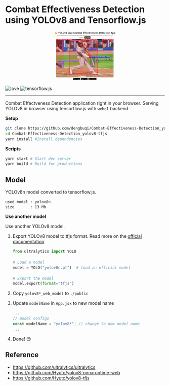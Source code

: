 # Combat Effectiveness Detection using YOLOv8 and Tensorflow.js

<p align="center">
  <img src="./sample.jpg" />
</p>

![love](https://img.shields.io/badge/Made%20with-🖤-white)
![tensorflow.js](https://img.shields.io/badge/tensorflow.js-white?logo=tensorflow)

---

Combat Effectveness Detection application right in your browser. Serving YOLOv8 in browser using tensorflow.js
with `webgl` backend.

**Setup**

```bash
git clone https://github.com/dengbuqi/Combat-Effectiveness-Detection_yolov8-tfjs
cd Combat-Effectiveness-Detection_yolov8-tfjs
yarn install #Install dependencies
```

**Scripts**

```bash
yarn start # Start dev server
yarn build # Build for productions
```

## Model

YOLOv8n model converted to tensorflow.js.

```
used model : yolov8n
size       : 13 Mb
```

**Use another model**

Use another YOLOv8 model.

1. Export YOLOv8 model to tfjs format. Read more on the [official documentation](https://docs.ultralytics.com/tasks/detection/#export)

   ```python
   from ultralytics import YOLO

   # Load a model
   model = YOLO("yolov8n.pt")  # load an official model

   # Export the model
   model.export(format="tfjs")
   ```

2. Copy `yolov8*_web_model` to `./public`
3. Update `modelName` in `App.jsx` to new model name
   ```jsx
   ...
   // model configs
   const modelName = "yolov8*"; // change to new model name
   ...
   ```
4. Done! 😊

## Reference

- https://github.com/ultralytics/ultralytics
- https://github.com/Hyuto/yolov8-onnxruntime-web
- https://github.com/Hyuto/yolov8-tfjs
